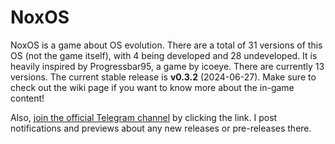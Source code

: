 # NoxOS

NoxOS is a game about OS evolution. There are a total of 31 versions of this OS (not the game itself), with 4 being developed and 28 undeveloped. It is heavily inspired by Progressbar95, a game by icoeye. There are currently 13 versions. The current stable release is **v0.3.2** (2024-06-27). Make sure to check out the wiki page if you want to know more about the in-game content!

Also, [join the official Telegram channel](https://t.me/NoxOS_game) by clicking the link. I post notifications and previews about any new releases or pre-releases there.